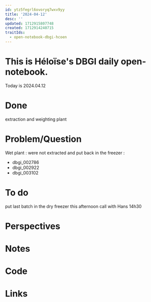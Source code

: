 ```yaml
---
id: ytz5fegrl6ovoryq7wxv9yy
title: '2024-04-12'
desc: ''
updated: 1712915807748
created: 1712914240715
traitIds:
  - open-notebook-dbgi-hcoen
---
```


# This is Héloïse's DBGI daily open-notebook.

Today is 2024.04.12

# Done
extraction and weighting plant
# Problem/Question
Wet plant : were not extracted and put back in the freezer : 
* dbgi_002786
* dbgi_002922
* dbgi_003102

# To do 
put last batch in the dry freezer this afternoon
call with Hans 14h30

# Perspectives

# Notes

# Code

# Links